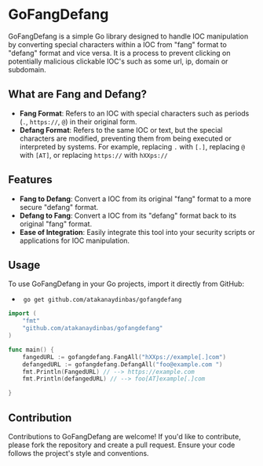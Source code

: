 # GoFangDefang

GoFangDefang is a simple Go library designed to handle IOC manipulation by converting special characters within a IOC from "fang" format to "defang" format and vice versa. It is a process to prevent clicking on potentially malicious clickable IOC's such as some url, ip, domain or subdomain.

## What are Fang and Defang?

- **Fang Format**: Refers to an IOC with special characters such as periods (`.`, `https://`, `@`) in their original form.
- **Defang Format**: Refers to the same IOC or text, but the special characters are modified, preventing them from being executed or interpreted by systems. For example, replacing `.` with `[.]`, replacing `@` with `[AT]`, or replacing `https://` with `hXXps://`

## Features

- **Fang to Defang**: Convert a IOC from its original "fang" format to a more secure "defang" format.
- **Defang to Fang**: Convert a IOC from its "defang" format back to its original "fang" format.
- **Ease of Integration**: Easily integrate this tool into your security scripts or applications for IOC manipulation.

## Usage

To use GoFangDefang in your Go projects, import it directly from GitHub:
- ``` go get github.com/atakanaydinbas/gofangdefang```

```go
import (
    "fmt"
    "github.com/atakanaydinbas/gofangdefang"
)

func main() {
    fangedURL := gofangdefang.FangAll("hXXps://example[.]com")
    defangedURL := gofangdefang.DefangAll("foo@example.com ") 
    fmt.Println(FangedURL) // --> https://example.com
    fmt.Println(defangedURL) // --> foo[AT]example[.]com

}
```

## Contribution
Contributions to GoFangDefang are welcome! If you'd like to contribute, please fork the repository and create a pull request. Ensure your code follows the project's style and conventions.